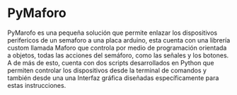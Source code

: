 # PyMaforo
PyMarofo es una pequeña solución que permite enlazar los dispositivos perifericos de un semaforo a una placa arduino, esta cuenta con una librería custom llamada Maforo que controla por medio de programación orientada a objetos, todas las acciones del semáforo, como las señales y los botones. A de más de esto, cuenta con dos scripts desarrollados en Python que permiten controlar los dispositivos desde la terminal de comandos y también desde una una Interfaz gráfica diseñadas específicamente para estas instrucciones.
